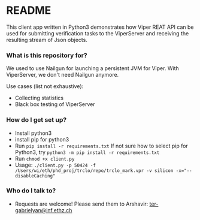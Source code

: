 # README #

This client app written in Python3 demonstrates how Viper REAT API can be used for submitting verification tasks to the ViperServer and receiving the resulting stream of Json objects. 

### What is this repository for? ###

We used to use Nailgun for launching a persistent JVM for Viper. With ViperServer, we don't need Nailgun anymore. 

Use cases (list not exhaustive): 

* Collecting statistics 
* Black box testing of ViperServer

### How do I get set up? ###

* Install python3
* install pip for python3
* Run ```pip install -r requirements.txt```
    If not sure how to select pip for Python3, try ```python3 -m pip install -r requirements.txt```
* Run ```chmod +x client.py```
* Usage: ```./client.py -p 50424 -f /Users/wi/eth/phd_proj/trclo/repo/trclo_mark.vpr -v silicon -x="--disableCaching"```

### Who do I talk to? ###

* Requests are welcome! Please send them to Arshavir: ter-gabrielyan@inf.ethz.ch